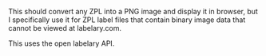 This should convert any ZPL into a PNG image and display it in browser, but I specifically use it for ZPL label files that contain binary image data that cannot be viewed at labelary.com.

This uses the open labelary API.
